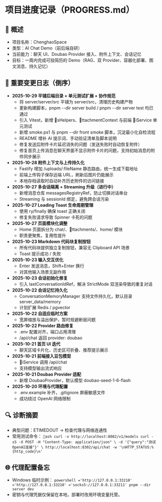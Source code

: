 ﻿# 项目进度记录（PROGRESS.md）

## 🧩 概述
- 项目名称：ChenghaoSpace
- 类型：AI Chat Demo（前后端自研）
- 当前能力：聊天 UI、Doubao Provider 接入、附件上下文、会话记忆
- 目标：一周内完成可投简历的 Demo（RAG、双 Provider、容器化部署、图文消息、持久记忆）

## 🚀 重要变更日志（倒序）
- **2025-10-29 平铺后端目录 + 单元测试扩展 + 协作规范**
  - 将 server/server/src 平铺为 server/src，清理历史构建产物
  - 更新构建脚本，pnpm --dir server build / pnpm --dir server test 均已通过
  - 引入 Vitest，新增 sHelpers、ttachmentContext 与前端 iService 单元测试
  - 新增 smoke.ps1 与 pnpm --dir front smoke 脚本，沉淀最小化自检流程
  - README 增补 AI 提示词、手动验证清单及脚本说明
  - 修复发送后附件卡片延迟消失的问题（发送失败时自动恢复附件）
  - 修复首页上传消息在聊天界面不显示附件卡片的问题，支持初始消息的附件同步展示
- **2025-10-28 附件上下文与上传持久化**
  - Fastify 增加 /uploads/:fileName 静态路由，统一生成下载地址
  - 前端上传钩子保存远端 URL，刷新后图片仍能展示
  - 本地存档读取时自动补齐历史附件的访问链接
- **2025-10-27 多会话隔离 + Streaming 升级（进行中）**
  - 新增消息仓库 messagesRegistryRef，防止切换对话串台
  - Streaming 与 sessionId 绑定，避免跨会话污染
- **2025-10-27 Loading Toast 生命周期管理**
  - 使用 	ry/finally 确保 toast 正确关闭
  - 修复失败请求导致 Spinner 卡死的问题
- **2025-10-27 页面模块化调整**
  - Home 页面拆分为 chat/、ttachments/、home/ 模块
  - 职责更聚焦，复用性提升
- **2025-10-23 Markdown 代码块复制按钮**
  - 所有代码块提供独立复制按钮，兼容无 Clipboard API 场景
  - Toast 提示成功 / 失败
- **2025-10-23 输入交互优化**
  - Enter 发送消息，Shift+Enter 换行
  - 对其他输入场景无副作用
- **2025-10-23 会话初始化修复**
  - 引入 lastConversationIdRef，解决 StrictMode 双渲染导致的重复对话
- **2025-10-22 会话记忆持久化**
  - ConversationMemoryManager 支持文件持久化，默认目录 server_data/memory
  - 计划扩展 Redis / pgvector
- **2025-10-22 自适应临时方案**
  - 宽屏缩放与溢出保护，暂时规避断层问题
- **2025-10-22 Provider 路由修复**
  - .env 配置对齐，端口占用清理
  - /api/chat 返回 provider: doubao
- **2025-10-21 首页 UI 迭代**
  - 聊天区域卡片化、历史区可折叠、推荐提示展示
- **2025-10-21 前端接入豆包模型**
  - iService 调用 /api/chat
  - 支持模型输出流式响应
- **2025-10-21 Doubao Provider 适配**
  - 新增 DoubaoProvider，默认模型 doubao-seed-1-6-flash
- **2025-10-20 环境与代理配置**
  - .env.example 补齐，.gitignore 屏蔽敏感文件
  - 成功绕过 OpenAI 网络限制

## 🔍 诊断摘要
- 典型问题：ETIMEDOUT → 检查代理与网络连通性
- 常用测试命令：
  `ash
  curl -v http://localhost:8082/v1/models
  curl -sS -X POST -H "Content-Type: application/json" \
    -d '{"query":"测试OpenAI连接"}' \
    http://localhost:8302/api/chat -w '\nHTTP_STATUS:%{http_code}\n'
  `

## 🌐 代理配置备忘
- Windows 临时示例：
  `powershell
  ='http://127.0.0.1:33210'
  ='http://127.0.0.1:33210'
  ='socks5://127.0.0.1:33211'
  pnpm --dir server dev
  `
- 密钥与代理凭据仅保留在本地，部署时改用环境变量托管。
